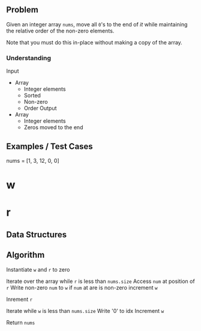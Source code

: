 ## Problem

Given an integer array `nums`, move all `0`'s to the end of _it_ while maintaining the relative order of the non-zero elements.

Note that you must do this in-place without making a copy of the array.

### Understanding

Input
- Array
  - Integer elements
  - Sorted
  - Non-zero
  - Order
Output
- Array
  - Integer elements
  - Zeros moved to the end

## Examples / Test Cases

nums = [1, 3, 12, 0, 0]
#                      w
#                        r

## Data Structures

## Algorithm

Instantiate `w` and `r` to zero

Iterate over the array while `r` is less than `nums.size`
  Access `num` at position of `r`
  Write non-zero `num` to `w` if `num` at are is non-zero
    increment `w`

  Inrement `r`

Iterate while `w` is less than `nums.size`
  Write '0' to idx
  Increment `w`

Return `nums`
